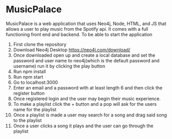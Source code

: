# MusicPalace
<p>MusicPalace is a web application that uses Neo4j, Node, HTML, and JS that allows a user to play music from the Spotify api. It comes with a full functioning front end and backend.
To be able to start the application </p>

1. First clone the repository
2. Download Neo4j Desktop https://neo4j.com/download/
3. Once downloaded open up and create a local database and set the password and user name
to neo4j(which is the default password and username) run it by clicking the
play button
4. Run npm install
5. Run npm start
6. Go to localhost:3000
7. Enter an email and a password with at least length 6 and then click the register button
8. Once registered login and the user may begin their music experience.
9. To make a playlist click the + button and a pop will ask for the users name for the playlist
10. Once a playlist is made a user may search for a song and drag said song to the playlist
11. Once a user clicks a song it plays and the user can go through the playlist
